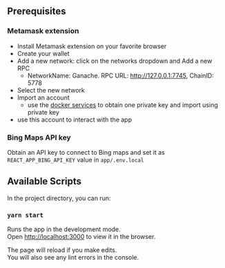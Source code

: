 ## Prerequisites
### Metamask extension
- Install Metamask extension on your favorite browser
- Create your wallet
- Add a new network: click on the networks dropdown and Add a new RPC
  - NetworkName: Ganache. RPC URL: http://127.0.0.1:7745, ChainID: 5778
- Select the new network
- Import an account
  - use the [docker services](../README.md#docker_services) to obtain one private key and import using private key
- use this account to interact with the app

### Bing Maps API key
Obtain an API key to connect to Bing maps and set it as `REACT_APP_BING_API_KEY` value in `app/.env.local`
## Available Scripts

In the project directory, you can run:

### `yarn start`

Runs the app in the development mode.<br />
Open [http://localhost:3000](http://localhost:3000) to view it in the browser.

The page will reload if you make edits.<br />
You will also see any lint errors in the console.
